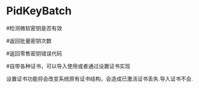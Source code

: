 # PidKeyBatch

#检测微软密钥是否有效

#返回批量密钥次数

#返回零售密钥错误代码

#自带各种证书，可以导入使用或者通过设置证书实现

设置证书功能将会改变系统原有证书结构，会造成已激活证书丢失.导入证书不会.
